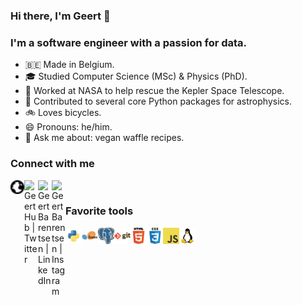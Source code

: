### Hi there, I'm Geert 👋

### I'm a software engineer with a passion for data.

- 🇧🇪 Made in Belgium.
- 🎓 Studied Computer Science (MSc) & Physics (PhD).
- 🔭 Worked at NASA to help rescue the Kepler Space Telescope.
- 🐍 Contributed to several core Python packages for astrophysics.
- 🚲 Loves bicycles.
- 😄 Pronouns: he/him.
- 💬 Ask me about: vegan waffle recipes.

### Connect with me

[<img align="left" alt="geert.io" width="22px" src="https://raw.githubusercontent.com/iconic/open-iconic/master/svg/globe.svg" />][website]
[<img align="left" alt="GeertHub | Twitter" width="22px" src="https://cdn.jsdelivr.net/npm/simple-icons@v3/icons/twitter.svg" />][twitter]
[<img align="left" alt="Geert Barentsen | LinkedIn" width="22px" src="https://cdn.jsdelivr.net/npm/simple-icons@v3/icons/linkedin.svg" />][linkedin]
[<img align="left" alt="Geert Barentsen | Instagram" width="22px" src="https://cdn.jsdelivr.net/npm/simple-icons@v3/icons/instagram.svg" />][instagram]

<br/>

### Favorite tools

<img align="left" alt="Python" width="26px" src="https://raw.githubusercontent.com/github/explore/80688e429a7d4ef2fca1e82350fe8e3517d3494d/topics/python/python.png">
<img align="left" alt="SciKit-Learn" width="26px" src="https://raw.githubusercontent.com/github/explore/80688e429a7d4ef2fca1e82350fe8e3517d3494d/topics/scikit-learn/scikit-learn.png">
<img align="left" alt="PostgreSQL" width="26px" src="https://raw.githubusercontent.com/github/explore/80688e429a7d4ef2fca1e82350fe8e3517d3494d/topics/postgresql/postgresql.png">
<img align="left" alt="Git" width="26px" src="https://raw.githubusercontent.com/github/explore/80688e429a7d4ef2fca1e82350fe8e3517d3494d/topics/git/git.png">
<img align="left" alt="HTML5" width="26px" src="https://raw.githubusercontent.com/github/explore/80688e429a7d4ef2fca1e82350fe8e3517d3494d/topics/html/html.png">
<img align="left" alt="CSS3" width="26px" src="https://raw.githubusercontent.com/github/explore/80688e429a7d4ef2fca1e82350fe8e3517d3494d/topics/css/css.png">
<img align="left" alt="JavaScript" width="26px" src="https://raw.githubusercontent.com/github/explore/80688e429a7d4ef2fca1e82350fe8e3517d3494d/topics/javascript/javascript.png">
<img align="left" alt="Linux" width="26px" src="https://raw.githubusercontent.com/github/explore/80688e429a7d4ef2fca1e82350fe8e3517d3494d/topics/linux/linux.png">


[website]: https://geert.io
[twitter]: https://twitter.com/GeertHub
[instagram]: https://www.instagram.com/geerthub/
[linkedin]: https://www.linkedin.com/in/barentsen/
